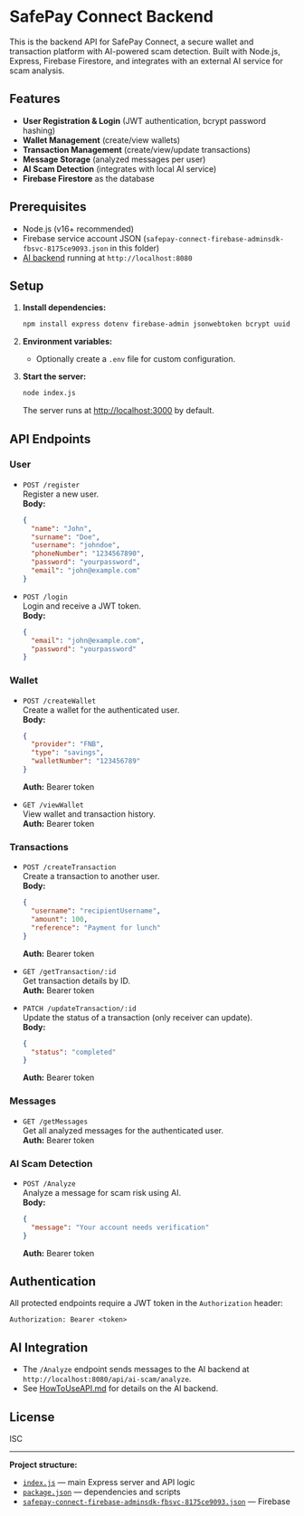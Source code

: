 # SafePay Connect Backend

This is the backend API for SafePay Connect, a secure wallet and transaction platform with AI-powered scam detection. Built with Node.js, Express, Firebase Firestore, and integrates with an external AI service for scam analysis.

## Features

- **User Registration & Login** (JWT authentication, bcrypt password hashing)
- **Wallet Management** (create/view wallets)
- **Transaction Management** (create/view/update transactions)
- **Message Storage** (analyzed messages per user)
- **AI Scam Detection** (integrates with local AI service)
- **Firebase Firestore** as the database

## Prerequisites

- Node.js (v16+ recommended)
- Firebase service account JSON (`safepay-connect-firebase-adminsdk-fbsvc-8175ce9093.json` in this folder)
- [AI backend](../AI_model/SafePay-Connect-api-dev/SafePay-Connect-api-dev/API/README.md) running at `http://localhost:8080`

## Setup

1. **Install dependencies:**
   ```sh
   npm install express dotenv firebase-admin jsonwebtoken bcrypt uuid axios
   ```

2. **Environment variables:**
   - Optionally create a `.env` file for custom configuration.

3. **Start the server:**
   ```sh
   node index.js
   ```
   The server runs at [http://localhost:3000](http://localhost:3000) by default.

## API Endpoints

### User

- `POST /register`  
  Register a new user.  
  **Body:**  
  ```json
  {
    "name": "John",
    "surname": "Doe",
    "username": "johndoe",
    "phoneNumber": "1234567890",
    "password": "yourpassword",
    "email": "john@example.com"
  }
  ```

- `POST /login`  
  Login and receive a JWT token.  
  **Body:**  
  ```json
  {
    "email": "john@example.com",
    "password": "yourpassword"
  }
  ```

### Wallet

- `POST /createWallet`  
  Create a wallet for the authenticated user.  
  **Body:**  
  ```json
  {
    "provider": "FNB",
    "type": "savings",
    "walletNumber": "123456789"
  }
  ```
  **Auth:** Bearer token

- `GET /viewWallet`  
  View wallet and transaction history.  
  **Auth:** Bearer token

### Transactions

- `POST /createTransaction`  
  Create a transaction to another user.  
  **Body:**  
  ```json
  {
    "username": "recipientUsername",
    "amount": 100,
    "reference": "Payment for lunch"
  }
  ```
  **Auth:** Bearer token

- `GET /getTransaction/:id`  
  Get transaction details by ID.  
  **Auth:** Bearer token

- `PATCH /updateTransaction/:id`  
  Update the status of a transaction (only receiver can update).  
  **Body:**  
  ```json
  {
    "status": "completed"
  }
  ```
  **Auth:** Bearer token

### Messages

- `GET /getMessages`  
  Get all analyzed messages for the authenticated user.  
  **Auth:** Bearer token

### AI Scam Detection

- `POST /Analyze`  
  Analyze a message for scam risk using AI.  
  **Body:**  
  ```json
  {
    "message": "Your account needs verification"
  }
  ```
  **Auth:** Bearer token

## Authentication

All protected endpoints require a JWT token in the `Authorization` header:

```
Authorization: Bearer <token>
```

## AI Integration

- The `/Analyze` endpoint sends messages to the AI backend at `http://localhost:8080/api/ai-scam/analyze`.
- See [HowToUseAPI.md](../AI_model/SafePay-Connect-api-dev/SafePay-Connect-api-dev/API/HowToUseAPI.md) for details on the AI backend.

## License

ISC

---

**Project structure:**
- [`index.js`](index.js) — main Express server and API logic
- [`package.json`](package.json) — dependencies and scripts
- [`safepay-connect-firebase-adminsdk-fbsvc-8175ce9093.json`](safepay-connect-firebase-adminsdk-fbsvc-8175ce9093.json) — Firebase
